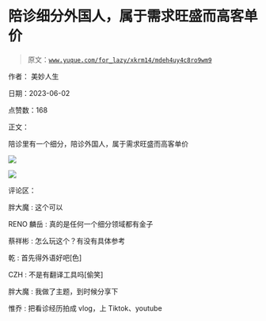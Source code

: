 # 陪诊细分外国人，属于需求旺盛而高客单价

> 原文：[`www.yuque.com/for_lazy/xkrm14/mdeh4uy4c8ro9wm9`](https://www.yuque.com/for_lazy/xkrm14/mdeh4uy4c8ro9wm9)

作者： 美妙人生

日期：2023-06-02

点赞数：168

正文：

陪诊里有一个细分，陪诊外国人，属于需求旺盛而高客单价

![](img/aa26ac2e953f2f571edca8d36e26b683.png)

![](img/05620005dfe43608dc64847c55d64fa7.png)

评论区：

胖大魔 : 这个可以

RENO 麟岳 : 真的是任何一个细分领域都有金子

蔡祥彬 : 怎么玩这个？有没有具体参考

乾 : 首先得外语好吧[色]

CZH : 不是有翻译工具吗[偷笑]

胖大魔 : 我做了主题，到时候分享下

惟乔 : 把看诊经历拍成 vlog，上 Tiktok、youtube



